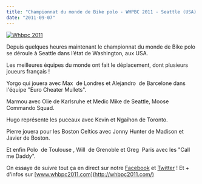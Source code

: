 ```yaml
---
title: "Championnat du monde de Bike polo - WHPBC 2011 - Seattle (USA) 8-11 Septembre 2011"
date: "2011-09-07"
---
```


[![](http://www.guidoline.com/wp-content/uploads/2011/09/whbpc2011.png "Whbpc 2011")](http://www.guidoline.com/wp-content/uploads/2011/09/whbpc2011.png)

Depuis quelques heures maintenant le championnat du monde de Bike polo se déroule à Seattle dans l’état de Washington, aux USA.

Les meilleures équipes du monde ont fait le déplacement, dont plusieurs joueurs français !

Yorgo qui jouera avec Max  de Londres et Alejandro  de Barcelone dans l'équipe "Euro Cheater Mullets".

Marmou avec Olie de Karlsruhe et Medic Mike de Seattle, Moose Commando Squad.

Hugo représente les puceaux avec Kevin et Ngaihon de Toronto.

Pierre jouera pour les Boston Celtics avec Jonny Hunter de Madison et Javier de Boston.

Et enfin Polo  de Toulouse , Will  de Grenoble et Greg  Paris avec les "Call me Daddy".

On essaye de suivre tout ça en direct sur notre [Facebook](http://www.facebook.com/Guidoline) et [Twitter](http://twitter.com/#!/_guidoline) ! Et + d'infos sur [www.whbpc2011.com](http://whbpc2011.com/)
